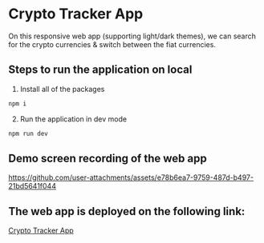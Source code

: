 # Crypto Tracker App

On this responsive web app (supporting light/dark themes), we can search for the crypto currencies & switch between the fiat currencies.

## Steps to run the application on local

1. Install all of the packages

```bash
npm i
```

2. Run the application in dev mode

```bash
npm run dev
```

## Demo screen recording of the web app

https://github.com/user-attachments/assets/e78b6ea7-9759-487d-b497-21bd5641f044


## The web app is deployed on the following link:

[Crypto Tracker App](https://cryptotracker-8d8dd.web.app)
